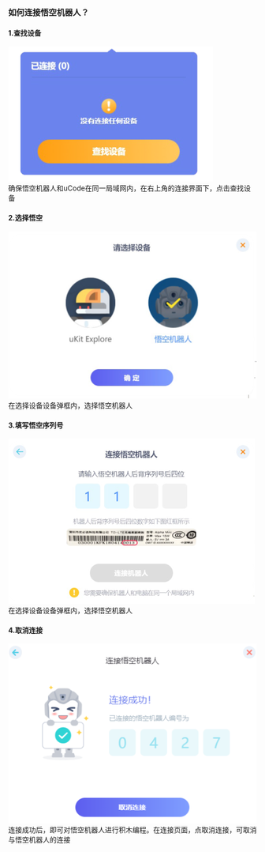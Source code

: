 ###  如何连接悟空机器人？
#### 1.查找设备
![](../../assets/images/course-zh/course6/002.png)  
确保悟空机器人和uCode在同一局域网内，在右上角的连接界面下，点击查找设备

#### 2.选择悟空
![](../../assets/images/course-zh/course6/003.png)  
在选择设备设备弹框内，选择悟空机器人

####  3.填写悟空序列号
![](../../assets/images/course-zh/course6/004.png)  
在选择设备设备弹框内，选择悟空机器人

####  4.取消连接
![](../../assets/images/course-zh/course6/005.png)  
连接成功后，即可对悟空机器人进行积木编程。在连接页面，点取消连接，可取消与悟空机器人的连接
